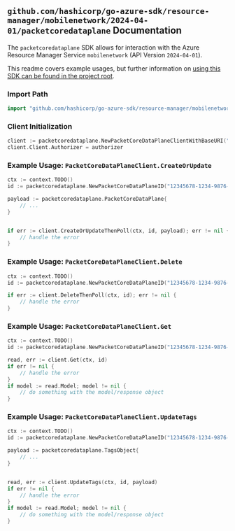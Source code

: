 
## `github.com/hashicorp/go-azure-sdk/resource-manager/mobilenetwork/2024-04-01/packetcoredataplane` Documentation

The `packetcoredataplane` SDK allows for interaction with the Azure Resource Manager Service `mobilenetwork` (API Version `2024-04-01`).

This readme covers example usages, but further information on [using this SDK can be found in the project root](https://github.com/hashicorp/go-azure-sdk/tree/main/docs).

### Import Path

```go
import "github.com/hashicorp/go-azure-sdk/resource-manager/mobilenetwork/2024-04-01/packetcoredataplane"
```


### Client Initialization

```go
client := packetcoredataplane.NewPacketCoreDataPlaneClientWithBaseURI("https://management.azure.com")
client.Client.Authorizer = authorizer
```


### Example Usage: `PacketCoreDataPlaneClient.CreateOrUpdate`

```go
ctx := context.TODO()
id := packetcoredataplane.NewPacketCoreDataPlaneID("12345678-1234-9876-4563-123456789012", "example-resource-group", "packetCoreControlPlaneValue", "packetCoreDataPlaneValue")

payload := packetcoredataplane.PacketCoreDataPlane{
	// ...
}


if err := client.CreateOrUpdateThenPoll(ctx, id, payload); err != nil {
	// handle the error
}
```


### Example Usage: `PacketCoreDataPlaneClient.Delete`

```go
ctx := context.TODO()
id := packetcoredataplane.NewPacketCoreDataPlaneID("12345678-1234-9876-4563-123456789012", "example-resource-group", "packetCoreControlPlaneValue", "packetCoreDataPlaneValue")

if err := client.DeleteThenPoll(ctx, id); err != nil {
	// handle the error
}
```


### Example Usage: `PacketCoreDataPlaneClient.Get`

```go
ctx := context.TODO()
id := packetcoredataplane.NewPacketCoreDataPlaneID("12345678-1234-9876-4563-123456789012", "example-resource-group", "packetCoreControlPlaneValue", "packetCoreDataPlaneValue")

read, err := client.Get(ctx, id)
if err != nil {
	// handle the error
}
if model := read.Model; model != nil {
	// do something with the model/response object
}
```


### Example Usage: `PacketCoreDataPlaneClient.UpdateTags`

```go
ctx := context.TODO()
id := packetcoredataplane.NewPacketCoreDataPlaneID("12345678-1234-9876-4563-123456789012", "example-resource-group", "packetCoreControlPlaneValue", "packetCoreDataPlaneValue")

payload := packetcoredataplane.TagsObject{
	// ...
}


read, err := client.UpdateTags(ctx, id, payload)
if err != nil {
	// handle the error
}
if model := read.Model; model != nil {
	// do something with the model/response object
}
```
